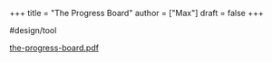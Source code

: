 +++
title = "The Progress Board"
author = ["Max"]
draft = false
+++

\#design/tool

<a href='the-progress-board.pdf'>the-progress-board.pdf</a>
